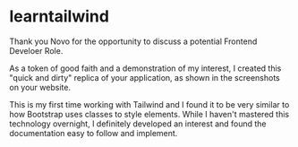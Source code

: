 # learntailwind

Thank you Novo for the opportunity to discuss a potential Frontend Develoer Role.

As a token of good faith and a demonstration of my interest, I created this "quick and dirty" replica of your application, as shown in the screenshots on your website.

This is my first time working with Tailwind and I found it to be very similar to how Bootstrap uses classes to style elements. While I haven't mastered this technology overnight, I definitely developed an interest and found the documentation easy to follow and implement.
